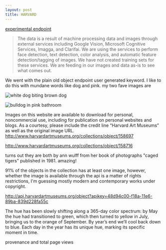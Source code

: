 ```yaml
---
layout: post
title: HARVARD
---
```


[experimental endpoint](https://github.com/harvardartmuseums/api-docs/blob/master/experimental.md)

>The data is a result of machine processing data and images through external services including Google Vision, Microsoft Cognitive Services, Imagga, and Clarifai. We are using the services to perform face detection, text detection, color analysis, and automatic feature detection/tagging of images. We have not created training sets for these services. We are feeding in our images and data as-is to see what comes out.

We went with the plain old object endpoint user generated keyword. I like to do this with mundane words like dog and pink. my two fave images are

![white dog biting brown dog](http://nrs.harvard.edu/urn-3:HUAM:INV156245_dynmc?width=3000&height=3000)

![bulldog in pink bathroom](http://nrs.harvard.edu/urn-3:HUAM:INV156243_dynmc?width=3000&height=3000)

Images on this website are available to download for personal, noncommercial use, including for publication on personal websites and blogs. As a courtesy, please include the credit line “Harvard Art Museums” as well as the original image URL.
http://www.harvardartmuseums.org/collections/object/158697

http://www.harvardartmuseums.org/collections/object/158716

turns out they are both by ann wulff from her book of photographs "caged tigers" published in 1981. amazing!

91% of the objects in the collection has at least one image, however, whether the image is available through the api is a matter of rights restrictions, I'm guessing mostly modern and contemporary works under copyright.

http://api.harvardartmuseums.org/object?apikey=48d94c00-f18a-11e6-89ba-839d228fa55c

 The hue has been slowly shifting along a 365-day color spectrum: by May the hue had transitioned to green, which then turned to yellow in July, bringing us to the orange of September. By year’s end we’ll cool back down to blue. Each day in the year has its unique hue, marking its specific moment in time.

provenance and total page views
